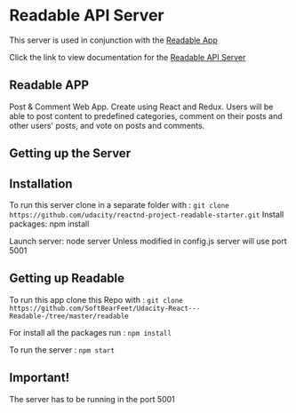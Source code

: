 # Readable API Server

This server is used in conjunction with the [Readable App](https://github.com/SoftBearFeet/Udacity-React---Readable-/tree/master/readable)

Click the link to view documentation for the [Readable API Server](https://github.com/SoftBearFeet/Udacity-React---Readable-/tree/master/readable)

## Readable APP
Post & Comment Web App. Create using React and Redux.
Users will be able to post content to predefined categories, comment on their posts and other users' posts, and vote on posts and comments.

## Getting up the Server

## Installation
To run this server clone in a separate folder with :
`git clone https://github.com/udacity/reactnd-project-readable-starter.git`
Install packages: npm install 

Launch server: node server Unless modified in config.js server will use port 5001

## Getting up Readable
To run this app clone this Repo with :
`git clone https://github.com/SoftBearFeet/Udacity-React---Readable-/tree/master/readable`

For install all the packages run :
`npm install`

To run the server :
`npm start`
    

## Important!
The server has to be running in the port 5001
